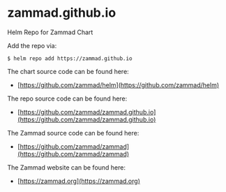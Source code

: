 # zammad.github.io
Helm Repo for Zammad Chart

Add the repo via:
```console
$ helm repo add https://zammad.github.io
```

The chart source code can be found here:
* [https://github.com/zammad/helm](https://github.com/zammad/helm)

The repo source code can be found here:
* [https://github.com/zammad/zammad.github.io](https://github.com/zammad/zammad.github.io)

The Zammad source code can be found here:
* [https://github.com/zammad/zammad](https://github.com/zammad/zammad)

The Zammad website can be found here:
* [https://zammad.org](https://zammad.org)
